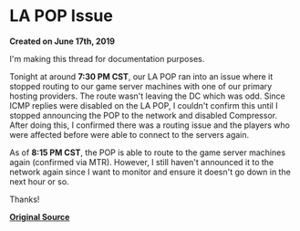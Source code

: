 # LA POP Issue
**Created on June 17th, 2019**

I'm making this thread for documentation purposes.

Tonight at around **7:30 PM CST**, our LA POP ran into an issue where it stopped routing to our game server machines with one of our primary hosting providers. The route wasn't leaving the DC which was odd. Since ICMP replies were disabled on the LA POP, I couldn't confirm this until I stopped announcing the POP to the network and disabled Compressor. After doing this, I confirmed there was a routing issue and the players who were affected before were able to connect to the servers again.

As of **8:15 PM CST**, the POP is able to route to the game server machines again (confirmed via MTR). However, I still haven't announced it to the network again since I want to monitor and ensure it doesn't go down in the next hour or so.

Thanks!

**[Original Source](https://gflclan.com/forums/topic/57918-6-17-20-la-pop-issue/?do=findComment&comment=262120)**